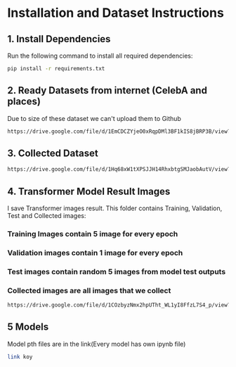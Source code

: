 # Installation and Dataset Instructions

## 1. Install Dependencies
Run the following command to install all required dependencies:

```bash
pip install -r requirements.txt
```

## 2. Ready Datasets from internet (CelebA and places)

Due to size of these dataset we can't upload them to Github
```bash
https://drive.google.com/file/d/1EmCDCZYjeO0xRqpDMl3BF1kIS8jBRP3B/view?usp=sharing
```

## 3. Collected Dataset

```bash
https://drive.google.com/file/d/1Hq68xW1tXPSJJH14RhxbtgSMJaobAutV/view?usp=sharing
```

## 4. Transformer Model Result Images
I save Transformer images result. This folder contains Training, Validation, Test and Collected images:

### Training Images contain 5 image for every epoch

### Validation images contain 1 image for every epoch

### Test images contain random 5 images from model test outputs

### Collected images are all images that we collect

```bash
https://drive.google.com/file/d/1COzbyzNmx2hpUTht_WL1yI8FfzL7S4_p/view?usp=sharing
```

## 5 Models

Model pth files are in the link(Every model has own ipynb file)

```bash
link koy
```
